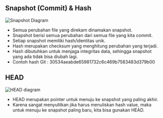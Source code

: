 ## Snapshot (Commit) & Hash

![Snapshot Diagram](https://jaimeiniesta.github.io/learn.github.com/images/snapshots.png)

- Semua perubahan file yang direkam dinamakan snapshot.
- Snapshot berisi semua perubahan dari semua file yang kita commit.
- Setiap snapshot memiliki hash/identitas unik.
- Hash merupakan checksum yang menghitung perubahan yang terjadi.
- Hash dibutuhkan untuk menjaga integritas data, sehingga snapshot yang ada tidak bisa diubah lagi.
- Contoh hash Git : 30534aeabde65981732c6c469b7583483d379b00

## HEAD

![HEAD diagram](https://static.javatpoint.com/tutorial/git/images/git-head.png)

- HEAD merupakan pointer untuk menuju ke snapshot yang paling akhir.
- Karena sangat menyulitkan jika harus menuliskan hash value, maka untuk menuju ke snapshot paling baru, kita bisa gunakan HEAD.
